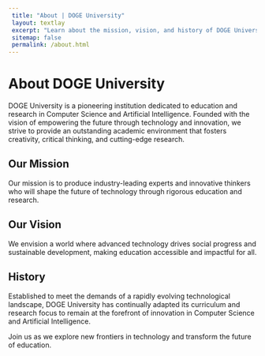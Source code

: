 ```yaml
---
 title: "About | DOGE University"
 layout: textlay
 excerpt: "Learn about the mission, vision, and history of DOGE University."
 sitemap: false
 permalink: /about.html
---
```


# About DOGE University

DOGE University is a pioneering institution dedicated to education and research in Computer Science and Artificial Intelligence. Founded with the vision of empowering the future through technology and innovation, we strive to provide an outstanding academic environment that fosters creativity, critical thinking, and cutting-edge research.

## Our Mission

Our mission is to produce industry-leading experts and innovative thinkers who will shape the future of technology through rigorous education and research.

## Our Vision

We envision a world where advanced technology drives social progress and sustainable development, making education accessible and impactful for all.

## History

Established to meet the demands of a rapidly evolving technological landscape, DOGE University has continually adapted its curriculum and research focus to remain at the forefront of innovation in Computer Science and Artificial Intelligence.

Join us as we explore new frontiers in technology and transform the future of education. 